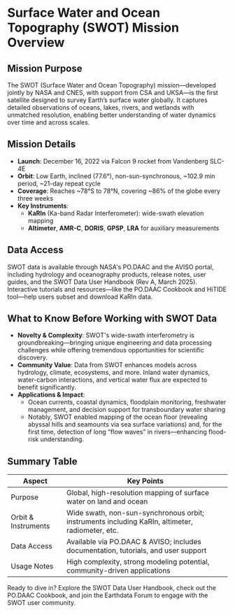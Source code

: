 # Surface Water and Ocean Topography (SWOT) Mission Overview

## Mission Purpose
The SWOT (Surface Water and Ocean Topography) mission—developed jointly by NASA and CNES, with support from CSA and UKSA—is the first satellite designed to survey Earth’s surface water globally. It captures detailed observations of oceans, lakes, rivers, and wetlands with unmatched resolution, enabling better understanding of water dynamics over time and across scales.

## Mission Details
- **Launch**: December 16, 2022 via Falcon 9 rocket from Vandenberg SLC-4E
- **Orbit**: Low Earth, inclined (77.6°), non-sun-synchronous, ~102.9 min period, ~21-day repeat cycle
- **Coverage**: Reaches ~78°S to 78°N, covering ~86% of the globe every three weeks
- **Key Instruments**:
  - **KaRIn** (Ka-band Radar Interferometer): wide-swath elevation mapping
  - **Altimeter**, **AMR-C**, **DORIS**, **GPSP**, **LRA** for auxiliary measurements

## Data Access
SWOT data is available through NASA's PO.DAAC and the AVISO portal, including hydrology and oceanography products, release notes, user guides, and the SWOT Data User Handbook (Rev A, March 2025). Interactive tutorials and resources—like the PO.DAAC Cookbook and HiTIDE tool—help users subset and download KaRIn data.

## What to Know Before Working with SWOT Data
- **Novelty & Complexity**: SWOT's wide-swath interferometry is groundbreaking—bringing unique engineering and data processing challenges while offering tremendous opportunities for scientific discovery.
- **Community Value**: Data from SWOT enhances models across hydrology, climate, ecosystems, and more. Inland water dynamics, water-carbon interactions, and vertical water flux are expected to benefit significantly.
- **Applications & Impact**:
  - Ocean currents, coastal dynamics, floodplain monitoring, freshwater management, and decision support for transboundary water sharing
  - Notably, SWOT enabled mapping of the ocean floor (revealing abyssal hills and seamounts via sea surface variations) and, for the first time, detection of long “flow waves” in rivers—enhancing flood-risk understanding.

## Summary Table

| **Aspect**              | **Key Points**                                                                                      |
|---------------------|-------------------------------------------------------------------------------------------------|
| Purpose             | Global, high-resolution mapping of surface water on land and ocean                              |
| Orbit & Instruments | Wide swath, non-sun-synchronous orbit; instruments including KaRIn, altimeter, radiometer, etc. |
| Data Access         | Available via PO.DAAC & AVISO; includes documentation, tutorials, and user support              |
| Usage Notes         | High complexity, strong modeling potential, community-driven applications                       |


Ready to dive in? Explore the SWOT Data User Handbook, check out the PO.DAAC Cookbook, and join the Earthdata Forum to engage with the SWOT user community.
